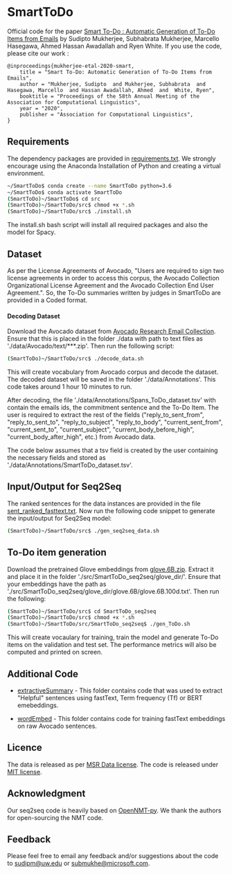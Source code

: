 # SmartToDo

Official code for the paper [Smart To-Do : Automatic Generation of To-Do Items from Emails](https://www.aclweb.org/anthology/2020.acl-main.767.pdf) by Sudipto Mukherjee, Subhabrata Mukherjee, Marcello Hasegawa, Ahmed Hassan Awadallah and Ryen White. If you use the code, please cite our work :


```
@inproceedings{mukherjee-etal-2020-smart,
    title = "Smart To-Do: Automatic Generation of To-Do Items from Emails",
    author = "Mukherjee, Sudipto  and Mukherjee, Subhabrata  and Hasegawa, Marcello  and Hassan Awadallah, Ahmed  and  White, Ryen",
    booktitle = "Proceedings of the 58th Annual Meeting of the Association for Computational Linguistics",
    year = "2020",
    publisher = "Association for Computational Linguistics",
}
```

## Requirements

The dependency packages are provided in [requirements.txt](./requirements.txt). We strongly encourage using the Anaconda Installation of Python and creating a virtual environment. 

```bash
~/SmartToDo$ conda create --name SmartToDo python=3.6
~/SmartToDo$ conda activate SmartToDo
(SmartToDo)~/SmartToDo$ cd src
(SmartToDo)~/SmartToDo/src$ chmod +x *.sh
(SmartToDo)~/SmartToDo/src$ ./install.sh
```
The install.sh bash script will install all required packages and also the model for Spacy. 

## Dataset 

As per the License Agreements of Avocado, "Users are required to sign two license agreements in order to access this corpus, the Avocado Collection Organizational License Agreement and the Avocado Collection End User Agreement.". So, the To-Do summaries written by judges in SmartToDo are provided in a Coded format. 

#### Decoding Dataset
Download the Avocado dataset from [Avocado Research Email Collection](https://catalog.ldc.upenn.edu/LDC2015T03). Ensure that this is placed in the folder ./data with path to text files as './data/Avocado/text/\*\*\*.zip'. Then run the following script:

```bash
(SmartToDo)~/SmartToDo/src$ ./decode_data.sh
```
This will create vocabulary from Avocado corpus and decode the dataset. The decoded dataset will be saved in the folder './data/Annotations'. This code takes around 1 hour 10 minutes to run.

After decoding, the file './data/Annotations/Spans_ToDo_dataset.tsv' with contain the emails ids, the commitment sentence and the To-Do Item. The user is required to extract the rest of the fields ("reply_to_sent_from", "reply_to_sent_to", "reply_to_subject", "reply_to_body", "current_sent_from", "current_sent_to", "current_subject", "current_body_before_high", "current_body_after_high", etc.) from Avocado data.

The code below assumes that a tsv field is created by the user containing the necessary fields and stored as './data/Annotations/SmartToDo_dataset.tsv'.

## Input/Output for Seq2Seq 

The ranked sentences for the data instances are provided in the file [sent_ranked_fasttext.txt](./data/Gold_SmartToDo_seq2seq_data/sent_ranked_fasttext.txt). Now run the following code snippet to generate the input/output for Seq2Seq model:

```bash
(SmartToDo)~/SmartToDo/src$ ./gen_seq2seq_data.sh
```

## To-Do item generation

Download the pretrained Glove embeddings from [glove.6B.zip](http://nlp.stanford.edu/data/glove.6B.zip). Extract it and place it in the folder './src/SmartToDo_seq2seq/glove_dir/'. Ensure that your embeddings have the path as './src/SmartToDo_seq2seq/glove_dir/glove.6B/glove.6B.100d.txt'. Then run the following:

```bash
(SmartToDo)~/SmartToDo/src$ cd SmartToDo_seq2seq
(SmartToDo)~/SmartToDo/src$ chmod +x *.sh
(SmartToDo)~/SmartToDo/src/SmartToDo_seq2seq$ ./gen_ToDo.sh
```
This will create vocaulary for training, train the model and generate To-Do items on the validation and test set. The performance metrics will also be computed and printed on screen.


## Additional Code

* [extractiveSummary](./src/extractiveSummary) - This folder contains code that was used to extract "Helpful" sentences using fastText, Term frequency (Tf) or BERT emebeddings.

* [wordEmbed](./src/wordEmbed) - This folder contains code for training fastText embeddings on raw Avocado sentences. 


## Licence
The data is released as per [MSR Data license](./MSR%20License_Data.docx). The code is released under [MIT license](./LICENSE).

## Acknowledgment

Our seq2seq code is heavily based on [OpenNMT-py](https://github.com/OpenNMT/OpenNMT-py). We thank the authors for open-sourcing the NMT code.

## Feedback

Please feel free to email any feedback and/or suggestions about the code to sudipm@uw.edu or submukhe@microsoft.com.


